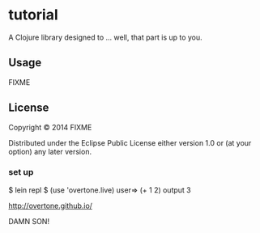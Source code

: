 # tutorial

A Clojure library designed to ... well, that part is up to you.

## Usage

FIXME

## License

Copyright © 2014 FIXME

Distributed under the Eclipse Public License either version 1.0 or (at
your option) any later version.


### set up
$ lein repl
$ (use 'overtone.live)
user=> (+ 1 2) output 3


http://overtone.github.io/

DAMN SON!
